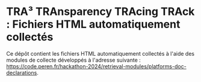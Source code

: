 # TRA³ TRAnsparency TRAcing TRAck : Fichiers HTML automatiquement collectés
Ce dépôt contient les fichiers HTML automatiquement collectés à l'aide des modules de collecte développés à l'adresse suivante : https://code.peren.fr/hackathon-2024/retrieval-modules/platforms-doc-declarations.